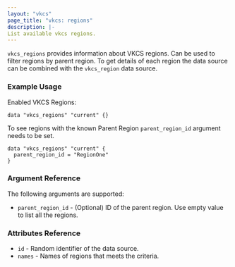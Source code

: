 ```yaml
---
layout: "vkcs"
page_title: "vkcs: regions"
description: |-
List available vkcs regions.
---
```


`vkcs_regions` provides information about VKCS regions. Can be used to filter regions by parent region. To get details of each region the data source can be combined with the `vkcs_region` data source.

### Example Usage

Enabled VKCS Regions:

```hcl
data "vkcs_regions" "current" {}
```

To see regions with the known Parent Region `parent_region_id` argument needs to be set.

```hcl
data "vkcs_regions" "current" {
  parent_region_id = "RegionOne"
}
```

### Argument Reference

The following arguments are supported:

* `parent_region_id` - (Optional) ID of the parent region. Use empty value to list all the regions.

### Attributes Reference

* `id` - Random identifier of the data source.
* `names` - Names of regions that meets the criteria.
